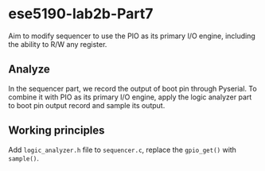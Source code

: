 # ese5190-lab2b-Part7
Aim to modify sequencer to use the PIO as its primary I/O engine, including the ability to R/W any register.

## Analyze
In the sequencer part, we record the output of boot pin through Pyserial. To combine it with PIO as its primary I/O engine, apply the logic analyzer part to boot pin output record and sample its output.

## Working principles
Add ```logic_analyzer.h``` file to ```sequencer.c```, replace the ```gpio_get()``` with ```sample()```.
